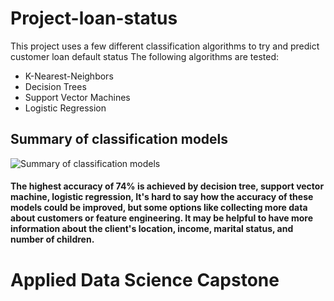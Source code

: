 # Project-loan-status
This project uses a few different classification algorithms to try and predict customer loan default status  The following algorithms are tested:  
- K-Nearest-Neighbors 
- Decision Trees 
- Support Vector Machines 
- Logistic Regression

## Summary of classification models
![Summary of classification models](https://user-images.githubusercontent.com/102443619/212226939-66d1f35d-a836-4cdc-8d9d-41b1745e2006.PNG)

#### The highest accuracy of 74% is achieved by decision tree, support vector machine, logistic regression, It's hard to say how the accuracy of these models could be improved, but some options like collecting more data about customers or feature engineering. It may be helpful to have more information about the client's location, income, marital status, and number of children.

# Applied Data Science Capstone
